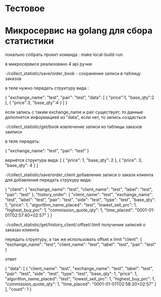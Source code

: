 # Тестовое
# Микросервис на golang для сбора статистики

локально собрать проект команда : make local-build-run


в микросервисе реализовано 4 api ручки

-/collect_statistic/save/order_book - сохранение записи в таблицу заказов

в теле нужно передать структуру вида :

{
    "exchange_name": "test",
    "pair": "test",
    "data": [
        {
            "price":1,
            "base_qty":2
        },
         {
            "price":3,
            "base_qty":4
        }
    ]
}

если запись с таким exchange_name и pair существует, то данные дополнятся информацией из "data", если нет, то запись создасться


-/collect_statistic/get/book извлечение записи из таблицы заказов заиписи

в теле передать:

{
    "exchange_name": "test",
    "pair": "test"
}

вернётся структура вида:
[
    {
        "price": 1,
        "base_qty": 2
    },
    {
        "price": 3,
        "base_qty": 4
    }
]


-/collect_statistic/save/order_client добавление записи о заказе клиента
для добавления передать струкуру вида:

{
    "client": {
        "exchange_name": "test",
        "client_name": "test",
        "label": "test",
        "pair": "test"
    },
    "history_order": {
        "client_name": "test",
        "exchange_name": "test",
        "label": "test",
        "pair": "test",
        "side": "test",
        "type": "test",
        "base_qty": 1,
        "price": 1,
        "algorithm_name_placed": "test",
        "lowest_sell_prc": 1,
        "highest_buy_prc": 1,
        "commission_quote_qty": 1,
        "time_placed": "0001-01-01T02:57:40+02:57"
    }
}

-/collect_statistic/get/history_client/:offset/:limit получение записей о заказах клиента

передать структуру, а так же использовать offset и limit
  "client": {
        "exchange_name": "test",
        "client_name": "test",
        "label": "test",
        "pair": "test"
    }

ответ

{
    "data": [
        {
            "client_name": "test",
            "exchange_name": "test",
            "label": "test",
            "pair": "test",
            "side": "test",
            "type": "test",
            "base_qty": 1,
            "price": 1,
            "algorithm_name_placed": "test",
            "lowest_sell_prc": 1,
            "highest_buy_prc": 1,
            "commission_quote_qty": 1,
            "time_placed": "0001-01-01T02:58:20+02:57"
        }
    ],
    "count": 1
}

